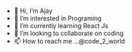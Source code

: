 - 👋 Hi, I’m Ajay
- 👀 I’m interested in Programing
- 🌱 I’m currently learning React Js
- 💞️ I’m looking to collaborate on coding
- 📫 How to reach me ...@code_2_world

<!---
ajayayay/ajayayay is a ✨ special ✨ repository because its `README.md` (this file) appears on your GitHub profile.
You can click the Preview link to take a look at your changes.
--->
